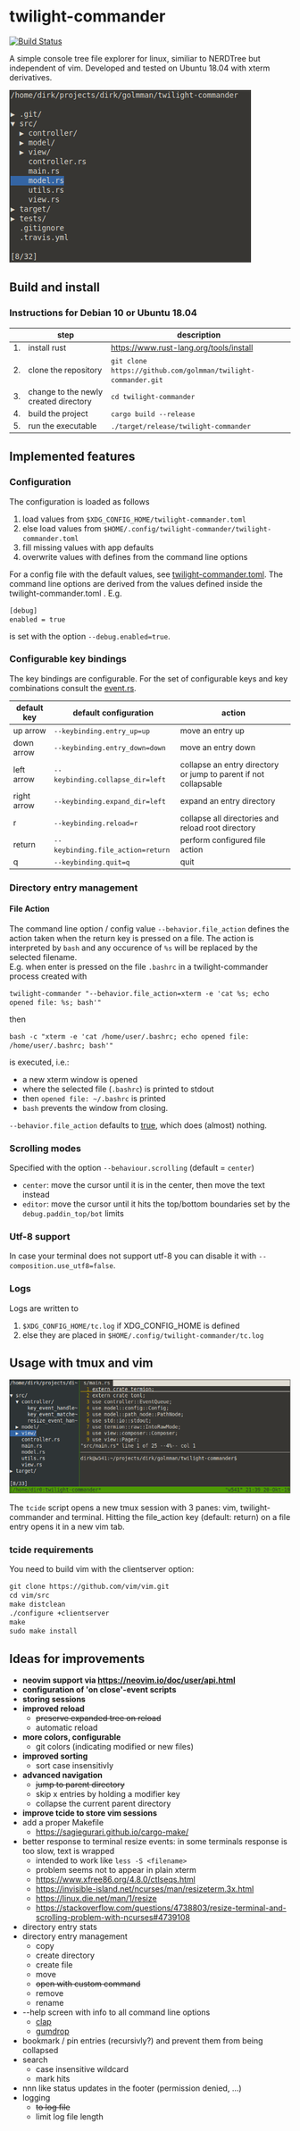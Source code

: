 # twilight-commander

[![Build Status](https://travis-ci.org/golmman/twilight-commander.svg?branch=master)](https://travis-ci.org/golmman/twilight-commander)

A simple console tree file explorer for linux, similiar to NERDTree but independent of vim.
Developed and tested on Ubuntu 18.04 with xterm derivatives.

![Screenshot](https://github.com/golmman/twilight-commander/blob/master/screenshots/twilight-commander.png "twilight-commander")

## Build and install

### Instructions for Debian 10 or Ubuntu 18.04

| |step|description|
|---|---|---|
|1.|install rust|https://www.rust-lang.org/tools/install|
|2.|clone the repository|`git clone https://github.com/golmman/twilight-commander.git`|
|3.|change to the newly created directory|`cd twilight-commander`|
|4.|build the project|`cargo build --release`|
|5.|run the executable|`./target/release/twilight-commander`|

## Implemented features

### Configuration
The configuration is loaded as follows
1. load values from `$XDG_CONFIG_HOME/twilight-commander.toml`
2. else load values from `$HOME/.config/twilight-commander/twilight-commander.toml`
2. fill missing values with app defaults
3. overwrite values with defines from the command line options

For a config file with the default values, see [twilight-commander.toml](./twilight-commander.toml).
The command line options are derived from the values defined inside the twilight-commander.toml .
E.g.
```
[debug]
enabled = true
```
is set with the option `--debug.enabled=true`.

### Configurable key bindings

The key bindings are configurable. For the set of configurable keys and key combinations consult the [event.rs](./src/model/event.rs).

|default key|default configuration|action|
|---|---|---|
|up arrow|`--keybinding.entry_up=up`|move an entry up|
|down arrow|`--keybinding.entry_down=down`|move an entry down|
|left arrow|`--keybinding.collapse_dir=left`|collapse an entry directory or jump to parent if not collapsable|
|right arrow|`--keybinding.expand_dir=left`|expand an entry directory|
|r|`--keybinding.reload=r`|collapse all directories and reload root directory|
|return|`--keybinding.file_action=return`|perform configured file action|
|q|`--keybinding.quit=q`|quit|

### Directory entry management

#### File Action
The command line option / config value `--behavior.file_action` defines the action taken when the return key is pressed
on a file. The action is interpreted by `bash` and any occurence of `%s` will be replaced by the selected filename.  
E.g. when enter is pressed on the file `.bashrc` in a twilight-commander process created with
```
twilight-commander "--behavior.file_action=xterm -e 'cat %s; echo opened file: %s; bash'"
```
then
```
bash -c "xterm -e 'cat /home/user/.bashrc; echo opened file: /home/user/.bashrc; bash'"
```
is executed, i.e.:
* a new xterm window is opened
* where the selected file (`.bashrc`) is printed to stdout
* then `opened file: ~/.bashrc` is printed
* `bash` prevents the window from closing.

`--behavior.file_action` defaults to [true](https://en.wikipedia.org/wiki/True_and_false_(commands)), which does
(almost) nothing.

### Scrolling modes
Specified with the option `--behaviour.scrolling` (default = `center`)

* `center`: move the cursor until it is in the center, then move the text instead
* `editor`: move the cursor until it hits the top/bottom boundaries set by the `debug.paddin_top/bot` limits

### Utf-8 support
In case your terminal does not support utf-8 you can disable it with `--composition.use_utf8=false`.

### Logs
Logs are written to
1. `$XDG_CONFIG_HOME/tc.log` if XDG_CONFIG_HOME is defined
2. else they are placed in `$HOME/.config/twilight-commander/tc.log`

## Usage with tmux and vim

![Screenshot](https://github.com/golmman/twilight-commander/blob/master/screenshots/tcide.png "tmux + vim + twilight-commander")

The `tcide` script opens a new tmux session with 3 panes: vim, twilight-commander and terminal.
Hitting the file_action key (default: return) on a file entry opens it in a new vim tab.

### tcide requirements

You need to build vim with the clientserver option:

```
git clone https://github.com/vim/vim.git
cd vim/src
make distclean
./configure +clientserver
make
sudo make install
```

## Ideas for improvements

* **neovim support via https://neovim.io/doc/user/api.html**
* **configuration of 'on close'-event scripts**
* **storing sessions**
* **improved reload**
  * ~~preserve expanded tree on reload~~
  * automatic reload
* **more colors, configurable**
  * git colors (indicating modified or new files)
* **improved sorting**
  * sort case insensitivly
* **advanced navigation**
  * ~~jump to parent directory~~
  * skip x entries by holding a modifier key
  * collapse the current parent directory
* **improve tcide to store vim sessions**
* add a proper Makefile
  * https://sagiegurari.github.io/cargo-make/
* better response to terminal resize events: in some terminals response is too slow, text is wrapped
  * intended to work like `less -S <filename>`
  * problem seems not to appear in plain xterm
  * https://www.xfree86.org/4.8.0/ctlseqs.html
  * https://invisible-island.net/ncurses/man/resizeterm.3x.html
  * https://linux.die.net/man/1/resize
  * https://stackoverflow.com/questions/4738803/resize-terminal-and-scrolling-problem-with-ncurses#4739108
* directory entry stats
* directory entry management
  * copy
  * create directory
  * create file
  * move
  * ~~open with custom command~~
  * remove
  * rename
* --help screen with info to all command line options
  * [clap](https://crates.io/crates/clap)
  * [gumdrop](https://crates.io/crates/gumdrop)
* bookmark / pin entries (recursivly?) and prevent them from being collapsed
* search
  * case insensitive wildcard
  * mark hits
* nnn like status updates in the footer (permission denied, ...)
* logging
  * ~~to log file~~
  * limit log file length
